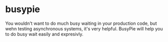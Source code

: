 # busypie
You wouldn't want to do much busy waiting in your production code, but wehn testing asynchronous systems, it's very helpful. BusyPie will help you to do busy wait easily and expresivly. 
